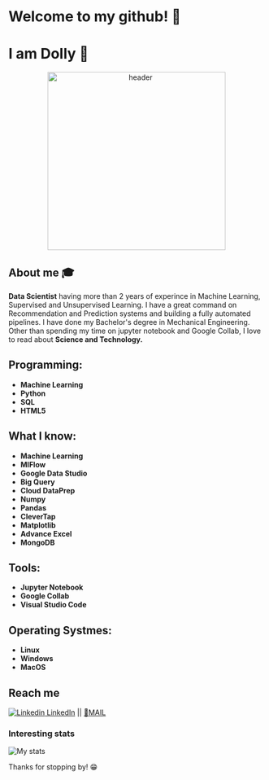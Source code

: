 # Welcome to my github! 👋

# I am Dolly 🚀

<div align="center">
	<img src = "https://images.unsplash.com/photo-1536697246787-1f7ae568d89a?ixid=MXwxMjA3fDB8MHxwaG90by1wYWdlfHx8fGVufDB8fHw%3D&ixlib=rb-1.2.1&auto=format&fit=crop&w=634&q=80" alt="header" width="350">
</div>


## About me :mortar_board:
**Data Scientist** having more than 2 years of experince in Machine Learning, Supervised and Unsupervised Learning. I have a great command on Recommendation and Prediction systems and building a fully automated pipelines. I have done my  Bachelor's degree in Mechanical Engineering. Other than spending my time on jupyter notebook and Google Collab, I love to read about **Science and Technology.**

## Programming:
- **Machine Learning**
- **Python**
- **SQL**
- **HTML5**

## What I know:
- **Machine Learning**
- **MlFlow**
- **Google Data Studio**
- **Big Query**
- **Cloud DataPrep**
- **Numpy**
- **Pandas**
- **CleverTap**
- **Matplotlib**
- **Advance Excel**
- **MongoDB**

## Tools:

- **Jupyter Notebook**
- **Google Collab**
- **Visual Studio Code**

## Operating Systmes:

- **Linux**
- **Windows**
- **MacOS**




## Reach me 
[![Linkedin](https://i.stack.imgur.com/gVE0j.png) LinkedIn](https://www.linkedin.com/in/dmoulekhi/) ||
[:email:MAIL](mailto:dollymoulekhi97@gmail.com) 


### Interesting stats

![My stats](https://github-readme-stats.vercel.app/api?username=dollymoulekhi&show_icons=true)

Thanks for stopping by! 😁
